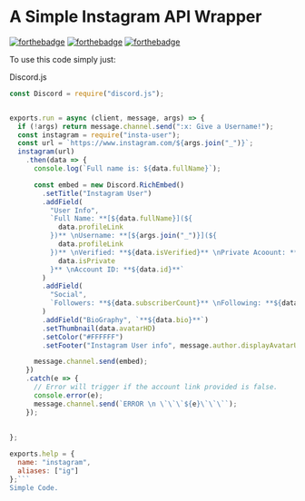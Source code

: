 # A Simple Instagram API Wrapper
[![forthebadge](https://forthebadge.com/images/badges/made-with-javascript.svg)](https://forthebadge.com)
[![forthebadge](https://forthebadge.com/images/badges/built-with-love.svg)](https://forthebadge.com)
[![forthebadge](https://forthebadge.com/images/badges/for-you.svg)](https://forthebadge.com)

To use this code simply just:

Discord.js
```js
const Discord = require("discord.js");


exports.run = async (client, message, args) => {
  if (!args) return message.channel.send(":x: Give a Username!");
  const instagram = require("insta-user");
  const url = `https://www.instagram.com/${args.join("_")}`;
  instagram(url)
    .then(data => {
      console.log(`Full name is: ${data.fullName}`);

      const embed = new Discord.RichEmbed()
        .setTitle("Instagram User")
        .addField(
          "User Info",
          `Full Name: **[${data.fullName}](${
            data.profileLink
          })** \nUsername: **[${args.join("_")}](${
            data.profileLink
          })** \nVerified: **${data.isVerified}** \nPrivate Acoount: **${
            data.isPrivate
          }** \nAccount ID: **${data.id}**`
        )
        .addField(
          "Social",
          `Followers: **${data.subscriberCount}** \nFollowing: **${data.subscriptions}** \nPosts: **${data.postCount}**`
        )
        .addField("BioGraphy", `**${data.bio}**`)
        .setThumbnail(data.avatarHD)
        .setColor("#FFFFFF")
        .setFooter("Instagram User info", message.author.displayAvatarURL);

      message.channel.send(embed);
    })
    .catch(e => {
      // Error will trigger if the account link provided is false.
      console.error(e);
      message.channel.send(`ERROR \n \`\`\`${e}\`\`\``);
    });
    
  
};

exports.help = {
  name: "instagram",
  aliases: ["ig"]
};```
Simple Code.

